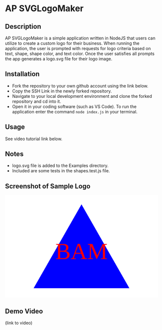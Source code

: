 # AP SVGLogoMaker

## Description

AP SVGLogoMaker is a simple application written in NodeJS that users can utilize to create a custom logo for their business. When running the application, the user is prompted with requests for logo criteria based on text, shape, shape color, and text color. Once the user satisfies all prompts the app generates a logo.svg file for their logo image.

## Installation

  * Fork the repository to your own github account using  the link below. 
  * Copy the SSH Link in the newly forked repository. 
  * Navigate to your local development environment and clone the forked repository and cd into it. 
  * Open it in your coding  software (such as VS Code). To run the application enter the command `node index.js` in your terminal.  

## Usage

See video tutorial link below.

## Notes
* logo.svg file is added to the Examples directory.
* Included are some tests in the shapes.test.js file.

## Screenshot of Sample Logo

![Screenshot](./examples/logo.svg)

## Demo Video

(link to video)




